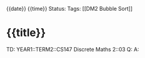{{date}} {{time}}
Status: 
Tags: [[DM2 Bubble Sort]]
# {{title}}

TD: YEAR1::TERM2::CS147 Discrete Maths 2::03
Q: 
A: 